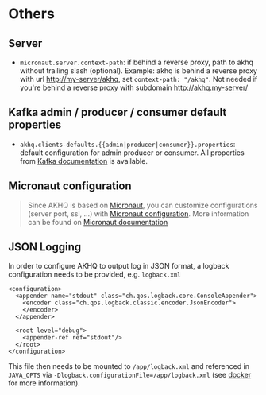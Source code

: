# Others

## Server
* `micronaut.server.context-path`: if behind a reverse proxy, path to akhq without trailing slash (optional).
  Example: akhq is behind a reverse proxy with url <http://my-server/akhq>, set `context-path: "/akhq"`.
  Not needed if you're behind a reverse proxy with subdomain <http://akhq.my-server/>

## Kafka admin / producer / consumer default properties
* `akhq.clients-defaults.{{admin|producer|consumer}}.properties`: default configuration for admin producer or
  consumer. All properties from [Kafka documentation](https://kafka.apache.org/documentation/) is available.

## Micronaut configuration
> Since AKHQ is based on [Micronaut](https://micronaut.io/), you can customize configurations (server port, ssl, ...) with [Micronaut configuration](https://docs.micronaut.io/snapshot/guide/configurationreference.html#io.micronaut.http.server.HttpServerConfiguration).
> More information can be found on [Micronaut documentation](https://docs.micronaut.io/snapshot/guide/index.html#config)

## JSON Logging
In order to configure AKHQ to output log in JSON format, a logback configuration needs to be provided, e.g. `logback.xml`
```
<configuration>
  <appender name="stdout" class="ch.qos.logback.core.ConsoleAppender">
    <encoder class="ch.qos.logback.classic.encoder.JsonEncoder">
    </encoder>
  </appender>

  <root level="debug">
    <appender-ref ref="stdout"/>
  </root>
</configuration>
```
This file then needs to be mounted to `/app/logback.xml` and referenced in `JAVA_OPTS` via `-Dlogback.configurationFile=/app/logback.xml` (see [docker](docker.md) for more information).